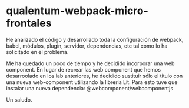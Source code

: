 # qualentum-webpack-micro-frontales

He analizado el código y desarrollado toda la configuración de webpack, babel, módulos, plugin, servidor, dependencias, etc tal como lo ha solicitado en el problema.

Me ha quedado un poco de tiempo y he decidido incorporar una web component. En lugar de recrear las web component que hemos desarroolado en los lab anteriores, he decidido sustituir sólo el titulo con una nueva web-component utilizando la libreria Lit.
Para esto tuve que instalar una nueva dependencia: @webcomponent/webcomponentjs

Un saludo.



